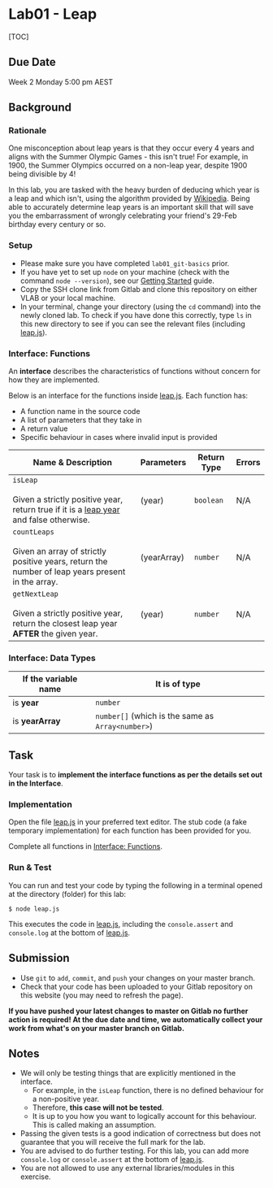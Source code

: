 # Lab01 - Leap

[TOC]

## Due Date

Week 2 Monday 5:00 pm AEST

## Background

### Rationale

One misconception about leap years is that they occur every 4 years and aligns
with the Summer Olympic Games - this isn't true!  For example, in 1900, the
Summer Olympics occurred on a non-leap year, despite 1900 being divisible by 4!

In this lab, you are tasked with the heavy burden of deducing which
year is a leap and which isn't, using the algorithm provided by [Wikipedia](https://en.wikipedia.org/wiki/Leap_year#Algorithm).
Being able to accurately determine leap years is an important skill that will
save you the embarrassment of wrongly celebrating your friend's 29-Feb birthday every century or so.

### Setup
- Please make sure you have completed `lab01_git-basics` prior.
- If you have yet to set up `node` on your machine (check with the command `node --version`), see our [Getting Started](https://webcms3.cse.unsw.edu.au/COMP1531/22T2/resources/74028) guide.
- Copy the SSH clone link from Gitlab and clone this repository on either VLAB or your local machine. 
- In your terminal, change your directory (using the `cd` command) into the newly cloned lab. To check if you have done this correctly, type `ls` in this new directory to see if you can see the relevant files (including [leap.js](leap.js)).

### Interface: Functions

An **interface** describes the characteristics of functions without concern for how they are implemented.

Below is an interface for the functions inside [leap.js](leap.js). Each function has:
* A function name in the source code
* A list of parameters that they take in
* A return value
* Specific behaviour in cases where invalid input is provided

| Name & Description | Parameters | Return Type         | Errors |
|------------------|----------|--------------------|------|
|`isLeap` <br/><br/>Given a strictly positive year, return true if it is a [leap year](https://en.wikipedia.org/wiki/Leap_year#Algorithm) and false otherwise. | (year) | `boolean` | N/A |
|`countLeaps` <br/><br/>Given an array of strictly positive years, return the number of leap years present in the array. | (yearArray) | `number` | N/A |
|`getNextLeap` <br/><br/>Given a strictly positive year, return the closest leap year **AFTER** the given year.| (year) | `number` | N/A |


### Interface: Data Types
| If the variable name | It is of type |
| --- | --- |
| is **year** | `number` |
| is **yearArray** | `number[]` (which is the same as `Array<number>`)


## Task

Your task is to **implement the interface functions as per the details set out in the Interface**.

### Implementation

Open the file [leap.js](./leap.js) in your preferred text editor. The stub code (a fake temporary implementation) for each function has been provided for you.

Complete all functions in [Interface: Functions](#interface-functions).

### Run & Test

You can run and test your code by typing the following in a terminal opened at the directory (folder) for this lab:
```shell
$ node leap.js
```
This executes the code in [leap.js](leap.js), including the `console.assert` and `console.log` at the bottom of [leap.js](leap.js).

## Submission

- Use `git` to `add`, `commit`, and `push` your changes on your master branch.
- Check that your code has been uploaded to your Gitlab repository on this website (you may need to refresh the page).

**If you have pushed your latest changes to master on Gitlab no further action is required! At the due date and time, we automatically collect your work from what's on your master branch on Gitlab.**


## Notes
- We will only be testing things that are explicitly mentioned in the interface. 
    - For example, in the `isLeap` function, there is no defined behaviour for a non-positive year. 
    - Therefore, **this case will not be tested**.
    - It is up to you how you want to logically account for this behaviour. This is called making an assumption.
- Passing the given tests is a good indication of correctness but does not guarantee that you will receive the full mark for the lab.
- You are advised to do further testing. For this lab, you can add more `console.log` or `console.assert` at the bottom of [leap.js](leap.js).
- You are not allowed to use any external libraries/modules in this exercise.
